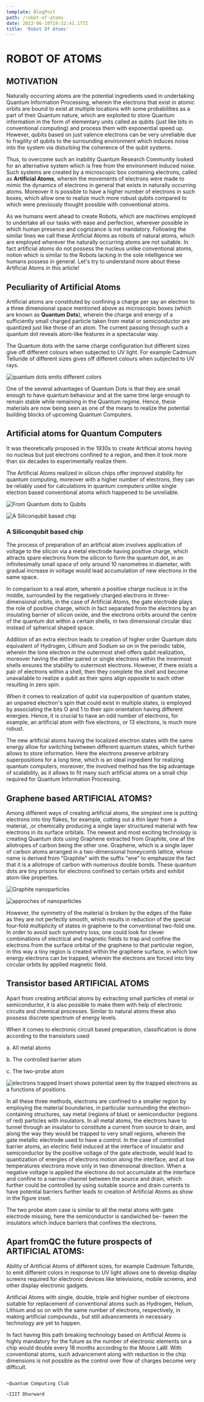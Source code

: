 ```yaml
---
template: BlogPost
path: /robot-of-atoms
date: 2022-06-10T19:52:41.177Z
title: 'Robot Of Atoms'
---
```

# **ROBOT OF ATOMS**

## **MOTIVATION**
Naturally occurring atoms are the potential ingredients used in undertaking Quantum Information Processing, wherein the electrons that exist in atomic orbits are bound to exist at multiple locations with some probabilities as a part of their Quantum nature, which are exploited to store Quantum information in the form of elementary units called as qubits (just like bits in conventional computing) and process them with exponential speed up. However, qubits based on just valence electrons can be very unreliable due to fragility of qubits to the surrounding environment which induces noise into the system via disturbing the coherence of the qubit systems.

Thus, to overcome such an inability Quantum Research Community looked for an alternative system which is free from the environment induced noise. Such systems are created by a microscopic box containing electrons, called as **Artificial Atoms**, wherein the movements of electrons were made to mimic the dynamics of electrons in general that exists in naturally occurring atoms. Moreover it is possible to have a higher number of electrons in such boxes, which allow one to realize much more robust qubits compared to which were previously thought possible with conventional atoms.

As we humans went ahead to create Robots, which are machines employed to undertake all our tasks with ease and perfection, wherever possible in which human presence and cognizance is not mandatory. Following the similar lines we call these Artificial Atoms as robots of natural atoms, which are employed wherever the naturally occurring atoms are not suitable. In fact artificial atoms do not possess the nucleus unlike conventional atoms, notion which is similar to the Robots lacking in the sole intelligence we humans possess in general. Let's try to understand more about these Artificial Atoms in this article!

## **Peculiarity of Artificial Atoms**

Artificial atoms are constituted by confining a charge per say an electron to a three dimensional space mentioned above as microscopic boxes (which are known as **Quantum Dots**), wherein the charge and energy of a sufficiently small charged particle taken from metal or semiconductor are quantized just like those of an atom. The current passing through such a quantum dot reveals atom-like features in a spectacular way.

The Quantum dots with the same charge configuration but different sizes give off different colours when subjected to UV light. For example Cadmium Telluride of different sizes gives off different colours when subjected to UV rays.

![quantum dots emits different colors](https://www.dpreview.com/files/p/articles/8983257089/quantum-dots-samsung.jpeg)

One of the several advantages of Quantum Dots is that they are small enough to have quantum behaviour and at the same time large enough to remain stable while remaining in the Quantum regime. Hence, these materials are now being seen as one of the means to realize the potential building blocks of upcoming Quantum Computers.

## **Artificial atoms for Quantum Computers**

It was theoretically proposed in the 1930s to create Artificial atoms having no nucleus but just electrons confined to a region, and then it took more than six decades to experimentally realize them.

The Artificial Atoms realized in silicon chips offer improved stability for quantum computing, moreover with a higher number of electrons, they can be reliably used for calculations in quantum computers unlike single electron based conventional atoms which happened to be unreliable.

![From Quantum dots to Qubits](https://6lli539m39y3hpkelqsm3c2fg-wpengine.netdna-ssl.com/wp-content/uploads/2020/08/Intel_QuantumDot_Qubit1.png)

![A Siliconqubit based chip](https://hips.hearstapps.com/hmg-prod.s3.amazonaws.com/images/qubit-1581451902.jpg?crop=0.407xw:1.00xh;0.263xw,0&resize=480:*)
### **A Siliconqubit based chip**

The process of preparation of an artificial atom involves application of voltage to the silicon via a metal electrode having positive charge, which attracts spare electrons from the silicon to form the quantum dot, in an infinitesimally small space of only around 10 nanometres in diameter, with gradual increase in voltage would lead accumulation of new electrons in the same space.

In comparison to a real atom, wherein a positive charge nucleus is in the middle, surrounded by the negatively charged electrons in three-dimensional orbits, in the case of Artificial Atoms, the gate electrode plays the role of positive charge, which in fact separated from the electrons by an insulating barrier of silicon oxide, and the electrons orbits around the centre of the quantum dot within a certain shells, in two dimensional circular disc instead of spherical shaped space.

Addition of an extra electron leads to creation of higher order Quantum dots equivalent of Hydrogen, Lithium and Sodium so on in the periodic table, wherein the lone electron in the outermost shell offers qubit realization, moreover having the either paired or single electrons within the innermost shells ensures the stability to outermost electrons. However, if there exists a pair of electrons within a shell, then they complete the shell and become unavailable to realize a qubit as their spins align opposite to each other resulting in zero spin.

When it comes to realization of qubit via superposition of quantum states, an unpaired electron's spin that could exist in multiple states, is employed by associating the bits O and 1 to their spin orientation having different energies. Hence, it is crucial to have an odd number of electrons, for example, an artificial atom with five electrons, or 13 electrons, is much more robust.

The new artificial atoms having the localized electron states with the same energy allow for switching between different quantum states, which further allows to store information. Here the electrons preserve arbitrary superpositions for a long time, which is an ideal ingredient for realizing quantum computers, moreover, the involved method has the big advantage of scalability, as it allows to fit many such artificial atoms on a small chip required for Quantum Information Processing.

## **Graphene based ARTIFICIAL ATOMS?**

Among different ways of creating artificial atoms, the simplest one is putting electrons into tiny flakes, for example, cutting out a thin layer from a material, ,or chemically producing a single layer structured material with few electrons in its surface orbitals. The newest and most exciting technology is creating Quantum dots using Graphene extracted from Graphite, one af the allotropes of carbon being the other one. Graphene, which is a single layer of carbon atoms arranged in a two-dimensional honeycomb lattice, whose name is derived from "Graphite" with the suffix "ene" to emphasize the fact that it is a allotrope of carbon with numerous double bonds. These quantum dots are tiny prisons for electrons confined to certain orbits and exhibit atom-like properties.

![Graphite nanoparticles](images/Graphite%20Nanoparticles.png)

![approches of nanoparticles](images/approches%20of%20nanoparticles.png)

However, the symmetry of the material is broken by the edges of the flake as they are not perfectly smooth, which results in reduction of the special four-fold multiplicity of states in graphene to the conventional two-fold one. In order to avoid such symmetry loss, one could look for clever combinations of electrical and magnetic fields to trap and confine the electrons from the surface orbital of the graphene to that particular region, in this way a tiny region is created within the graphene surface, in which low energy electrons can be trapped, wherein the electrons are forced into tiny circular orbits by applied magnetic field.

## **Transistor based ARTIFICIAL ATOMS**

Apart from creating artificial atoms by extracting small particles of metal or semiconductor, it is also possible to make them with help of electronic circuits and chemical processes. Similar to natural atoms these also possess discrete spectrum of energy levels.

When it comes to electronic circuit based preparation, classification is done according to the transistors used:

a. All metal atoms

b. The controlled barrier atom

c. The two-probe atom

![electrons trapped](/images/trpped%20electrons.png)
Insert shows potential seen by the trapped electrons as a functions of positions.

In all these three methods, electrons are confined to a smaller region by employing the material boundaries, in particular surrounding
the electron-containing structures, say metal (regions of blue) or semiconductor (regions of red) particles with insulators. In all metal atoms, the electrons have to tunnel through an insulator to constitute a current from source to drain, and along the way they would be trapped to very small regions, wherein the gate metallic electrode used to have a control. In the case of controlled barrier atoms, an electric field induced at the interface of insulator and semiconductor by the positive voltage of the gate electrode, would lead to quantization of energies of electrons motion along the interface, and at low temperatures electrons move only in two dimensional direction. When a negative voltage is applied the electrons do not accumulate at the interface and confine to a narrow channel between the source and drain, which further could be controlled by using suitable source and drain currents to have potential barriers further leads to creation of Artificial Atoms as show in the figure inset.

The two probe atom case is similar to all the metal atoms with gate electrode missing, here the semiconductor is sandwiched be- tween the insulators which induce barriers that confines the electrons.

## **Apart fromQC the future prospects of ARTIFICIAL ATOMS:**

Ability of Artificial Atoms of different sizes, for example Cadmium Telluride, to emit different colors in response to UV light allows one to develop display screens required for electronic devices like televisions, mobile screens, and other display electronic gadgets.

Artificial Atoms with single, double, triple and higher number of electrons suitable for replacement of conventional atoms such as Hydrogen, Helium, Lithium and so on with the same number of electrons, respectively, in making artificial compounds., but still advancements in necessary technology are yet to happen.

In fact having this path breaking technology based on Artificial Atoms is highly mandatory for the future as the number of electronic elements on a chip would double every 18 months according to the Moore LaW. With conventional atoms, such advancement along with reduction in the chip dimensions is not possible as the control over flow of charges become very difficult.

                                                                                                   ~Quantum Computing Club                                  
                                                                                                            ~IIIT Dharward